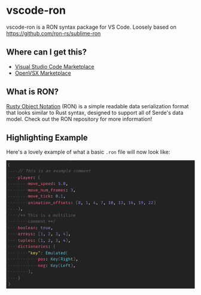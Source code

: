# vscode-ron

vscode-ron is a RON syntax package for VS Code.  Loosely based on
https://github.com/ron-rs/sublime-ron


## Where can I get this?

- [Visual Studio Code Marketplace](https://marketplace.visualstudio.com/items?itemName=a5huynh.vscode-ron)
- [OpenVSX Marketplace](https://open-vsx.org/extension/a5huynh/vscode-ron)


## What is RON?

[Rusty Object Notation](https://github.com/ron-rs/ron) (RON) is a simple
readable data serialization format that looks similar to Rust syntax,
designed to support all of Serde's data model. Check out the RON repository
for more information!


## Highlighting Example

Here's a lovely example of what a basic `.ron` file will now look like:

![Syntax highlighting example](https://github.com/a5huynh/vscode-ron/raw/master/docs/example.png)
